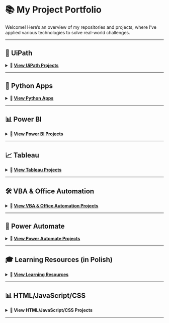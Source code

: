 # 📚 My Project Portfolio

Welcome! Here’s an overview of my repositories and projects, where I’ve applied various technologies to solve real-world challenges.

---

## 🤖 UiPath
<details>
  <summary><strong>📂 <a href="https://github.com/MateuszMachowina/ui-path">View UiPath Projects</a></strong></summary>

- 📑 [Briefing Bot](https://github.com/MateuszMachowina/ui-path/tree/main/Briefing-Bot)
- 📑 [Invoice OCR to Excel](https://github.com/MateuszMachowina/ui-path/tree/main/Invoice_OCR_to_Excel)

</details>

---

## 🐍 Python Apps
<details>
  <summary><strong>📂 <a href="https://github.com/MateuszMachowina/python-apps">View Python Apps</a></strong></summary>

- 📑 [Excel Exchange Rates Converter](https://github.com/MateuszMachowina/python-apps/tree/main/Excel%20Exchange%20Rates%20Converter)
- 📑 [FX Rates Checker](https://github.com/MateuszMachowina/python-apps/tree/main/FX%20Rates%20Checker)
- 📑 [World of Tanks Stats Viewer](https://github.com/MateuszMachowina/python-apps/tree/main/World%20of%20Tanks%20Stats%20Viewer)

</details>

---

## 📊 Power BI
<details>
  <summary><strong>📂 <a href="https://github.com/MateuszMachowina/power-bi">View Power BI Projects</a></strong></summary>

- 📑 [Steam Games Dashboard](https://github.com/MateuszMachowina/power-bi/tree/main/steam-games-dashboard)

</details>

---

## 📈 Tableau
<details>
  <summary><strong>📂 <a href="https://github.com/MateuszMachowina/tableau">View Tableau Projects</a></strong></summary>

- 📑 [Global Weather & Cost of Living Dashboard](https://github.com/MateuszMachowina/tableau/tree/main/Global%20Weather%20%26%20Cost%20of%20Living%20Dashboard)
- 📑 [Steam Games Peak CCU Dashboard](https://github.com/MateuszMachowina/tableau/tree/main/Steam%20Games%20Peak%20CCU%20Dashboard)

</details>

---

## 🛠️ VBA & Office Automation
<details>
  <summary><strong>📂 <a href="https://github.com/MateuszMachowina/vba-office-automation">View VBA & Office Automation Projects</a></strong></summary>

- 📑 [Export SQL Queries from MS Access](https://github.com/MateuszMachowina/vba-office-automation/tree/main/export-sql-queries-from-ms-access)
- 📑 [Sales Department Project](https://github.com/MateuszMachowina/vba-office-automation/tree/main/sales-department-project)

</details>

---

## 🔄 Power Automate
<details>
  <summary><strong>📂 <a href="https://github.com/MateuszMachowina/power-automate">View Power Automate Projects</a></strong></summary>

- 📑 [Customer Overdue Payment Notifier](https://github.com/MateuszMachowina/power-automate/tree/main/Customer-Overdue-Payment-Notifier)
- 📑 [Email Attachment Processor & ZIP Extractor](https://github.com/MateuszMachowina/power-automate/tree/main/Email-Attachment-Processor-%26-ZIP-Extractor)

</details>

---

## 🎓 Learning Resources (in Polish)
<details>
  <summary><strong>📂 <a href="https://github.com/MateuszMachowina/learning-computer-science-pl">View Learning Resources</a></strong></summary>

- 📑 [Python Algorithms](https://github.com/MateuszMachowina/learning-computer-science-pl/tree/main/algorytmy-python)
- 📑 [Python Workbook (completed)](https://github.com/MateuszMachowina/learning-computer-science-pl/tree/main/python)
- 📑 [SQL Workbook (completed)](https://github.com/MateuszMachowina/learning-computer-science-pl/tree/main/sql)
- 📑 [Excel Workbook (completed)](https://github.com/MateuszMachowina/learning-computer-science-pl/tree/main/excel)
- 📑 [Matura Sheets (completed)](https://github.com/MateuszMachowina/learning-computer-science-pl/tree/main/arkusze-maturalne)

</details>

---

## 📊 HTML/JavaScript/CSS
<details>
  <summary><strong>📂 View HTML/JavaScript/CSS Projects</strong></summary>

- 📑 [GoalTrckr](https://github.com/MateuszMachowina/GoalTrackr)
- 📑 [Adam Machowina ICC Coaching](https://github.com/MateuszMachowina/AdamMachowinaCoaching)

</details>

---
